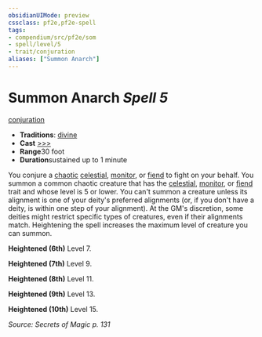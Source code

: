 ```yaml
---
obsidianUIMode: preview
cssclass: pf2e,pf2e-spell
tags:
- compendium/src/pf2e/som
- spell/level/5
- trait/conjuration
aliases: ["Summon Anarch"]
---
```

# Summon Anarch *Spell 5*   
[conjuration](../../Rules/traits/conjuration.md)  

- **Traditions**: [divine](../../Rules/traits/divine.md)
- **Cast** [>>>](../../Rules/core-rulebook/chapter-9-playing-the-game.md#Actions "Three-Action") 
- **Range**30 foot
- **Duration**sustained up to 1 minute

You conjure a [chaotic](../../Rules/traits/chaotic.md) [celestial](../../Rules/traits/celestial.md), [monitor](../../Rules/traits/monitor.md), or [fiend](../../Rules/traits/fiend.md) to fight on your behalf. You summon a common chaotic creature that has the [celestial](../../Rules/traits/celestial.md), [monitor](../../Rules/traits/monitor.md), or [fiend](../../Rules/traits/fiend.md) trait and whose level is 5 or lower. You can't summon a creature unless its alignment is one of your deity's preferred alignments (or, if you don't have a deity, is within one step of your alignment). At the GM's discretion, some deities might restrict specific types of creatures, even if their alignments match. Heightening the spell increases the maximum level of creature you can summon.

**Heightened (6th)** Level 7.

**Heightened (7th)** Level 9.

**Heightened (8th)** Level 11.

**Heightened (9th)** Level 13.

**Heightened (10th)** Level 15.

*Source: Secrets of Magic p. 131*